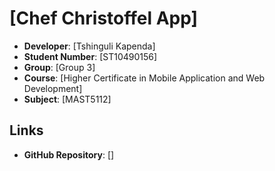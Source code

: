 # [Chef Christoffel App]
- **Developer**: [Tshinguli Kapenda]
- **Student Number**: [ST10490156]
- **Group**: [Group 3]
- **Course**: [Higher Certificate in Mobile Application and Web Development]
- **Subject**: [MAST5112]

## Links
- **GitHub Repository**: []
